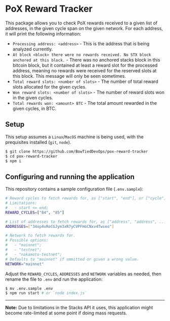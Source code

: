 # PoX Reward Tracker

This package allows you to check PoX rewards received to a given list of addresses, in the given cycle span on the given network.
For each address, it will print the following information:
- `Processing address: <address>` - This is the address that is being analyzed currently.
- `At block <block> there were no rewards received. No STX block anchored at this block.` - There was no anchored stacks block in this bitcoin block, but it contained at least a reward slot for the processed address, meaning no rewards were received for the reserved slots at this block. This message will only be seen sometimes.
- `Total reward slots: <number of slots>` - The number of total reward slots allocated for the given cycles.
- `Won reward slots: <number of slots>` - The number of reward slots won in the given cycles.
- `Total rewards won: <amount> BTC` - The total amount rewarded in the given cycles, in BTC.

## Setup

This setup assumes a `Linux`/`MacOS` machine is being used, with the prequisites installed (`git`, `node`).

```bash
$ git clone https://github.com/BowTiedDevOps/pox-reward-tracker
$ cd pox-reward-tracker
$ npm i
```

## Configuring and running the application

This repository contains a sample configuration file (`.env.sample`):

```bash
# Reward cycles to fetch rewards for, as ["start", "end"], or ["cycle"].
# Limitations:
#   - start <= end;
REWARD_CYCLES=["84", "85"]

# List of addresses to fetch rewards for, as ["address", "address", ...].
ADDRESSES=["34xp4vRoCGJym3xR7yCVPFHoCNxv4Twseo"]

# Network to fetch rewards for.
# Possible options:
#   - "mainnet";
#   - "testnet";
#   - "nakamoto-testnet";
# Defaults to "mainnet" if ommitted or given a wrong value.
NETWORK="mainnet"
```

Adjust the `REWARD_CYCLES`, `ADDRESSES` and `NETWORK` variables as needed, then rename the file to `.env` and run the application:

```bash
$ mv .env.sample .env
$ npm run start # or `node index.js`
```

---

**Note:** Due to limitations in the Stacks API it uses, this application might become rate-limited at some point if doing mass requests.
